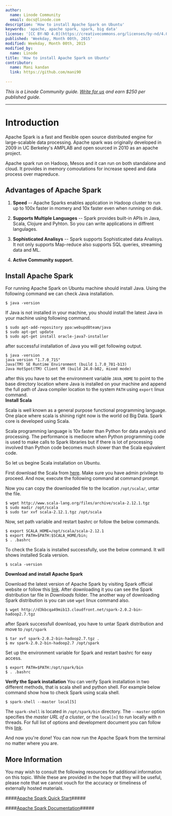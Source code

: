 ```yaml
---
author:
  name: Linode Community
  email: docs@linode.com
description: 'How to install Apache Spark on Ubuntu'
keywords: 'apache, apache spark, spark, big data'
license: '[CC BY-ND 4.0](https://creativecommons.org/licenses/by-nd/4.0)'
published: 'Weekday, Month 00th, 2015'
modified: Weekday, Month 00th, 2015
modified_by:
  name: Linode
title: 'How to install Apache Spark on Ubuntu'
contributor:
  name: Mani kandan
  link: https://github.com/mani90
  
---
```


*This is a Linode Community guide. [Write for us](/docs/contribute) and earn $250 per published guide.*
<hr>

Introduction
============

Apache Spark is a fast and flexible open source distributed engine for large-scalable data processing. Apache spark was originally developed in 2009 in UC Berkeley's AMPLAB and open sourced in 2010 as an apache project.

Apache spark run on Hadoop, Mesos and it can run on both standalone and cloud. It provides in memory comoutations for increase speed and data process over mapreduce. 

Advantages of Apache Spark
------------------------

1. **Speed** -- Apache Sparks enables application in Hadoop cluster to run up to 100x faster in momery and 10x faster even when running on disk.

2. **Supports Multiple Languages** -- Spark provides built-in APIs in Java, Scala, Clojure and Pyhton. So you can write applications in diffrent langulages.

3.  **Sophisticated Analisys** -- Spark supports Sophisticated data Analisys. It not only supports Map-reduce also supports SQL queries, streaming data and ML.

4. **Active Community support.**

Install Apache Spark
--------------------
For running Apache Spark on Ubuntu machine should install Java. Using the following command we can check Java installation.

	$ java -version
    
If Java is not installed in your machine, you should install the latest Java in your machine using following command.

	$ sudo apt-add-repository ppa:webupd8team/java
    $ sudo apt-get update
    $ sudo apt-get install oracle-java7-installer
    
after successful installation of Java you will get following output.

	$ java -version
    java version "1.7.0_71S"
    Java(TM) SE Runtime Environment (build 1.7.0_781-b13) 
    Java HotSpot(TM) Client VM (build 24.0-b02, mixed mode)
    
after this you have to set the environment variable `JAVA_HOME` to point to the base directory location where Java is installed on your machine and append the full path of Java compiler location to the system `PATH` using `export` linux command.    
**Install Scala**

Scala is well known as a general purpose functional programming language. One place where scala is shining right now is the world od Big Data. Spark core is developed using Scala. 

Scala programming language is 10x faster than Python for data analysis and processing. The performance is mediocre when Python programming code is used to make calls to Spark libraries but if there is lot of processing involved than Python code becomes much slower than the Scala equivalent code.

So let us begine Scala installation on Ubuntu.

First download the Scala from [here](http://www.scala-lang.org/download/2.12.1.html). Make sure you have admin privilege to proceed. And now, execute the following command at command prompt.

Now you can copy the downloaded file to the location `/opt/scala/`, untar the file.

	$ wget http://www.scala-lang.org/files/archive/scala-2.12.1.tgz
    $ sudo madir /opt/scala
    $ sudo tar xvf scala-2.12.1.tgz /opt/scala
    
 Now, set path variable and restart bashrc or follow the below commands.

	$ export SCALA_HOME=/opt/scala/scala-2.12.1
    $ export PATH=$PATH:$SCALA_HOME/bin;
    $ . .bashrc
    
To check the Scala is installed successfully, use the below command. It will shows installed Scala version.
	
    $ scala -version

**Download and install Apache Spark**

Download the latest version of Apache Spark by visiting Spark official website or follow this [link](https://spark.apache.org/downloads.html). After downloading it you can see the Spark distribution tar file in *Downloads* folder. The another way of downloading Spark distribution is you can use `wget` linux command also.

	$ wget http://d3kbcqa49mib13.cloudfront.net/spark-2.0.2-bin-hadoop2.7.tgz
    
after Spark successfull download, you have to untar Spark distribution and move to `/opt/spark`

	$ tar xvf spark-2.0.2-bin-hadoop2.7.tgz .
    $ mv spark-2.0.2-bin-hadoop2.7 /opt/spark
    
Set up the environment variable for Spark and restart bashrc for easy access.

	$ export PATH=$PATH:/opt/spark/bin
    $ . .bashrc
    
**Verify the Spark installation**
You can verify Spark installation in two different methods, that is scala shell and python shell. For example below command show how to check Spark using scala shell.

	$ spark-shell --master local[5]
    
The `spark-shell` is located in `/opt/spark/bin` directory. The `--master` option specifies the *master URL of a cluster*, or the `local[n]` to run locally with *n* threads. For full list of options and development document you can follow this [link](https://spark.apache.org/docs/latest/).

And now you're done! You can now run the Apache Spark from the terminal no matter where you are.

More Information
----------------
You may wish to consult the following resources for additional information on this topic. While these are provided in the hope that they will be useful, please note that we cannot vouch for the accuracy or timeliness of externally hosted materials.

####[Apache Spark Quick Start](http://spark.apache.org/docs/latest/quick-start.html)#####

####[Apache Spark Documentation](http://spark.apache.org/documentation.html)#####

